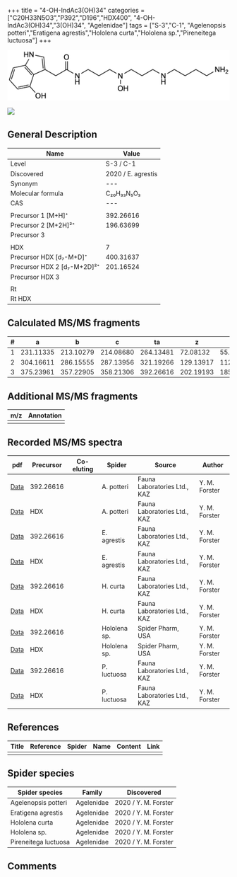 +++
title = "4-OH-IndAc3(OH)34"
categories = ["C20H33N5O3","P392","D196","HDX400",
"4-OH-IndAc3(OH)34","3(OH)34",
"Agelenidae"]
tags = ["S-3","C-1",
"Agelenopsis potteri","Eratigena agrestis","Hololena curta","Hololena sp.","Pireneitega luctuosa"]
+++

![](/img/4-OH-IndAc3(OH)34.png)

![](/img_MSMS/392_4-OH-IndAc3(OH)34_Ea.png?classes=border)

## General Description

| Name                       | Value              |
|----------------------------|--------------------|
| Level                      | S-3 / C-1          |
| Discovered                 | 2020 / E. agrestis |
| Synonym                    | ---                |
| Molecular formula          | C₂₀H₃₃N₅O₃                   |
| CAS                        | ---                |
|                            |                    |
| Precursor 1 [M+H]⁺         | 392.26616                   |
| Precursor 2 [M+2H]²⁺       | 196.63699                   |
| Precursor 3                |                    |
|                            |                    |
| HDX                        | 7                   |
| Precursor HDX   [d₇-M+D]⁺   | 400.31637                   |
| Precursor HDX 2 [d₇-M+2D]²⁺ | 201.16524                   |
| Precursor HDX 3            |                    |
|                            |                    |
| Rt                         |                    |
| Rt HDX                     |                    |

## Calculated MS/MS fragments

| # | a         | b         | c         | ta        | z         | y         | tz        |
|---|-----------|-----------|-----------|-----------|-----------|-----------|-----------|
| 1 | 231.11335 | 213.10279 | 214.08680 | 264.13481 | 72.08132 | 55.05477 | 89.10787 |
| 2 | 304.16611 | 286.15555 | 287.13956 | 321.19266 | 129.13917 | 112.11262 | 162.16063 |
| 3 | 375.23961 | 357.22905 | 358.21306 | 392.26616 | 202.19193 | 185.16538 | 219.21848 |

## Additional MS/MS fragments

| m/z | Annotation |
|-----|------------|
|     |            |

## Recorded MS/MS spectra

| pdf                                             | Precursor | Co-eluting | Spider      | Source                       | Author        |
|-------------------------------------------------|-----------|------------|-------------|------------------------------|---------------|
| [Data](/pdf/A-potteri/392_4-OH-IndAc3(OH)34_Ap.pdf) | 392.26616 |           | A. potteri | Fauna Laboratories Ltd., KAZ | Y. M. Forster |
| [Data](/pdf/A-potteri/392_4-OH-IndAc3(OH)34_Ap_HDX.pdf) | HDX |           | A. potteri | Fauna Laboratories Ltd., KAZ | Y. M. Forster |
| [Data](/pdf/E-agrestis/392_4-OH-IndAc3(OH)34_Ea.pdf)   | 392.26616 |            | E. agrestis | Fauna Laboratories Ltd., KAZ | Y. M. Forster |
| [Data](/pdf/E-agrestis/392_4-OH-IndAc3(OH)34_Ea_HDX.pdf)   | HDX |            | E. agrestis | Fauna Laboratories Ltd., KAZ | Y. M. Forster |
| [Data](/pdf/H-curta/392_4-OH-IndAc3(OH)34_Hc.pdf) | 392.26616 |           | H. curta | Fauna Laboratories Ltd., KAZ | Y. M. Forster |
| [Data](/pdf/H-curta/392_4-OH-IndAc3(OH)34_Hc_HDX.pdf) | HDX |           | H. curta | Fauna Laboratories Ltd., KAZ | Y. M. Forster |
| [Data](/pdf/Hololena-sp/392_IndAc3(OH)34_Ho-sp.pdf) | 392.26616 |           | Hololena sp. | Spider Pharm, USA | Y. M. Forster |
| [Data](/pdf/Hololena-sp/392_IndAc3(OH)34_IndAc3(OH)43_Ho-sp_HDX.pdf) | HDX |           | Hololena sp. | Spider Pharm, USA | Y. M. Forster |
| [Data](/pdf/P-luctuosa/392_IndAc3(OH)34_Pl.pdf) | 392.26616 |           | P. luctuosa | Fauna Laboratories Ltd., KAZ | Y. M. Forster |
| [Data](/pdf/P-luctuosa/392_IndAc3(OH)34_Pl_HDX.pdf) | HDX |           | P. luctuosa | Fauna Laboratories Ltd., KAZ | Y. M. Forster |


## References

| Title | Reference | Spider | Name | Content | Link |
|-------|-----------|--------|------|---------|------|
|       |           |        |      |         |      |

## Spider species

| Spider species     | Family     | Discovered           |
|--------------------|------------|----------------------|
| Agelenopsis potteri | Agelenidae | 2020 / Y. M. Forster |
| Eratigena agrestis | Agelenidae | 2020 / Y. M. Forster |
| Hololena curta | Agelenidae | 2020 / Y. M. Forster |
| Hololena sp. | Agelenidae | 2020 / Y. M. Forster |
| Pireneitega luctuosa | Agelenidae | 2020 / Y. M. Forster |

## Comments